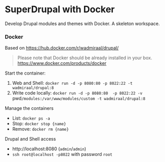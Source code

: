 # SuperDrupal with Docker
Develop Drupal modules and themes with Docker. A skeleton workspace.

### Docker
Based on https://hub.docker.com/r/wadmiraal/drupal/
> Please note that Docker should be already installed in your box. https://www.docker.com/products/docker

Start the container:

1. Web and Shell: `docker run -d -p 8080:80 -p 8022:22 -t wadmiraal/drupal:8`
2. Write code locally: `docker run -d -p 8080:80  -p 8022:22 -v `pwd`/modules:/var/www/modules/custom -t wadmiraal/drupal:8`

Manage the containers

* List: `docker ps -a`
* Stop: `docker stop {name}`
* Remove: `docker rm {name}`

Drupal and Shell access
* http://localhost:8080 (`admin`/`admin`)
* `ssh root@localhost -p8022` with password `root`
